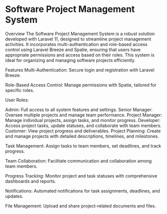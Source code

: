 # Software Project Management System
Overview
The Software Project Management System is a robust solution developed with Laravel 11, designed to streamline project management activities. It incorporates multi-authentication and role-based access control using Laravel Breeze and Spatie, ensuring that users have appropriate permissions and access based on their roles. This system is ideal for organizing and managing software projects efficiently.

Features
Multi-Authentication: Secure login and registration with Laravel Breeze.

Role-Based Access Control: Manage permissions with Spatie, tailored for specific roles.

User Roles:

Admin: Full access to all system features and settings.
Senior Manager: Oversee multiple projects and manage team performance.
Project Manager: Manage individual projects, assign tasks, and monitor progress.
Developer: Access project tasks, update statuses, and collaborate with team members.
Customer: View project progress and deliverables.
Project Planning: Create and manage projects with detailed descriptions, timelines, and milestones.

Task Management: Assign tasks to team members, set deadlines, and track progress.

Team Collaboration: Facilitate communication and collaboration among team members.

Progress Tracking: Monitor project and task statuses with comprehensive dashboards and reports.

Notifications: Automated notifications for task assignments, deadlines, and updates.

File Management: Upload and share project-related documents and files.
